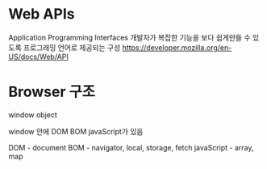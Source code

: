 # Web APIs

Application Programming Interfaces
개발자가 복잡한 기능을 보다 쉽게 ​​만들 수 있도록 프로그래밍 언어로 제공되는 구성
https://developer.mozilla.org/en-US/docs/Web/API

# Browser 구조

window object

window 안에 DOM BOM javaScript가 있음

DOM - document
BOM - navigator, local, storage, fetch
javaScript - array, map
